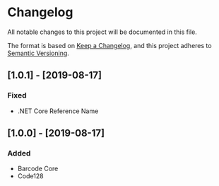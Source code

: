# Changelog
All notable changes to this project will be documented in this file.

The format is based on [Keep a Changelog](https://keepachangelog.com/en/1.0.0/),
and this project adheres to [Semantic Versioning](https://semver.org/spec/v2.0.0.html).

## [1.0.1] - [2019-08-17]
### Fixed
- .NET Core Reference Name

## [1.0.0] - [2019-08-17]
### Added
- Barcode Core
- Code128
